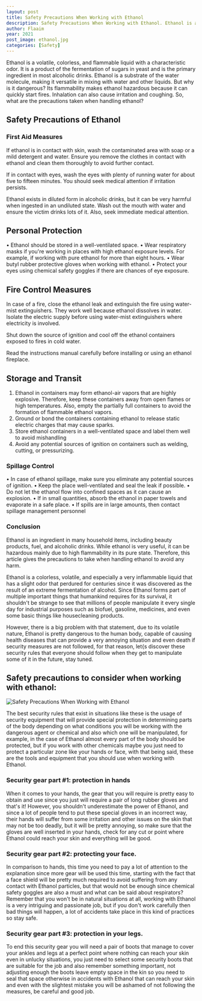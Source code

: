 ```yaml
---
layout: post
title: Safety Precautions When Working with Ethanol
description: Safety Precautions When Working with Ethanol. Ethanol is a colorless, volatile, and especially a very inflammable liquid that has a slight odor that perdured for centuries since it was discovered as the result of an extreme fermentation of alcohol.
author: Flaaim
year: 2021
post_image: ethanol.jpg
categories: [Safety]
---
```


Ethanol is a volatile, colorless, and flammable liquid with a characteristic odor. It is a product of the fermentation of sugars in yeast and is the primary ingredient in most alcoholic drinks. Ethanol is a substrate of the water molecule, making it versatile in mixing with water and other liquids. But why is it dangerous? Its flammability makes ethanol hazardous because it can quickly start fires. Inhalation can also cause irritation and coughing. So, what are the precautions taken when handling ethanol?


## Safety Precautions of Ethanol

### First Aid Measures


If ethanol is in contact with skin, wash the contaminated area with soap or a mild detergent and water. Ensure you remove the clothes in contact with ethanol and clean them thoroughly to avoid further contact.

 If in contact with eyes, wash the eyes with plenty of running water for about five to fifteen minutes. You should seek medical attention if irritation persists. 
 
 Ethanol exists in diluted form in alcoholic drinks, but it can be very harmful when ingested in an undiluted state. Wash out the mouth with water and ensure the victim drinks lots of it. Also, seek immediate medical attention.
 
 ## Personal Protection
 
•	Ethanol should be stored in a well-ventilated space.
•	Wear respiratory masks if you're working in places with high ethanol exposure levels. For example, if working with pure ethanol for more than eight hours.
•	Wear butyl rubber protective gloves when working with ethanol.
•	Protect your eyes using chemical safety goggles if there are chances of eye exposure.

## Fire Control Measures
In case of a fire, close the ethanol leak and extinguish the fire using water-mist extinguishers. They work well because ethanol dissolves in water. Isolate the electric supply before using water-mist extinguishers where electricity is involved.

Shut down the source of ignition and cool off the ethanol containers exposed to fires in cold water.

Read the instructions manual carefully before installing or using an ethanol fireplace.

## Storage and Transit

1.	Ethanol in containers may form ethanol-air vapors that are highly explosive. Therefore, keep these containers away from open flames or high temperatures. Also, empty the partially full containers to avoid the formation of flammable ethanol vapors.
2.	Ground or bond the containers containing ethanol to release static electric charges that may cause sparks.
3.	Store ethanol containers in a well-ventilated space and label them well to avoid mishandling
4.	Avoid any potential sources of ignition on containers such as welding, cutting, or pressurizing.

### Spillage Control 


•	In case of ethanol spillage, make sure you eliminate any potential sources of ignition.
•	Keep the place well-ventilated and seal the leak if possible.
•	Do not let the ethanol flow into confined spaces as it can cause an explosion.
•	If in small quantities, absorb the ethanol in paper towels and evaporate in a safe place.
•	If spills are in large amounts, then contact spillage management personnel


### Conclusion

Ethanol is an ingredient in many household items, including beauty products, fuel, and alcoholic drinks. While ethanol is very useful, it can be hazardous mainly due to high flammability in its pure state. Therefore, this article gives the precautions to take when handling ethanol to avoid any harm.


Ethanol is a colorless, volatile, and especially a very inflammable liquid that has a slight odor that perdured for centuries since it was discovered as the result of an extreme fermentation of alcohol. Since Ethanol forms part of multiple important things that humankind requires for its survival, it shouldn't be strange to see that millions of people manipulate it every single day for industrial purposes such as biofuel, gasoline, medicines, and even some basic things like housecleaning products.

However, there is a big problem with that statement, due to its volatile nature, Ethanol is pretty dangerous to the human body, capable of causing health diseases that can provide a very annoying situation and even death if security measures are not followed, for that reason, let{s discover these security rules that everyone should follow when they get to manipulate some of it in the future, stay tuned.

## Safety precautions to consider when working with ethanol:
![Safety Precautions When Working with Ethanol](https://safetyworkblog.com/assets/ethanol.jpg)

The best security rules that exist in situations like these is the usage of security equipment that will provide special protection in determining parts of the body depending on what conditions you will be working with the dangerous agent or chemical and also which one will be manipulated, for example, in the case of Ethanol almost every part of the body should be protected, but if you work with other chemicals maybe you just need to protect a particular zone like your hands or face, with that being said, these are the tools and equipment that you should use when working with Ethanol.

### Security gear part #1: protection in hands

When it comes to your hands, the gear that you will require is pretty easy to obtain and use since you just will require a pair of long rubber gloves and that's it! However, you shouldn't underestimate the power of Ethanol, and since a lot of people tend to put these special gloves in an incorrect way, their hands will suffer from some irritation and other issues on the skin that may not be too deadly, but it will be pretty annoying, so make sure that the gloves are well inserted in your hands, check for any cut or point where Ethanol could reach your skin and everything will be good.

### Security gear part #2: protecting your face.

In comparison to hands, this time you need to pay a lot of attention to the explanation since more gear will be used this time, starting with the fact that a face shield will be pretty much required to avoid suffering from any contact with Ethanol particles, but that would not be enough since chemical safety goggles are also a must and what can be said about respirators? Remember that you won't be in natural situations at all, working with Ethanol is a very intriguing and passionate job, but if you don't work carefully then bad things will happen, a lot of accidents take place in this kind of practices so stay safe.

### Security gear part #3: protection in your legs.

To end this security gear you will need a pair of boots that manage to cover your ankles and legs at a perfect point where nothing can reach your skin even in unlucky situations, you just need to select some security boots that are suitable for the job and also remember something important, not adjusting enough the boots leave empty space in the kin so you need to seal that space otherwise in accidents with Ethanol that can reach your skin and even with the slightest mistake you will be ashamed of not following the measures, be careful and good job.
